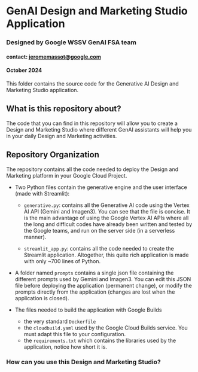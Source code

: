 # GenAI Design and Marketing Studio Application
### Designed by Google WSSV GenAI FSA team 
#### contact: jeromemassot@google.com
#### October 2024

This folder contains the source code for the Generative AI Design and Marketing Studio application.

## What is this repository about?

The code that you can find in this repository will allow you to create a Design and Marketing Studio where different GenAI assistants will help you in your daily Design and Marketing activities.

## Repository Organization

The repository contains all the code needed to deploy the Design and Marketing platform in your Google Cloud Project.

- Two Python files contain the generative engine and the user interface (made with Streamlit):

  - `generative.py`: contains all the Generative AI code using the Vertex AI API (Gemini and Imagen3). You can see that the file is concise. It is the main advantage of using the Google Vertex AI APIs where all the long and difficult codes have already been written and tested by the Google teams, and run on the server side (in a serverless manner).
 
  - `streamlit_app.py`: contains all the code needed to create the Streamlit application. Altogether, this quite rich application is made with only ~700 lines of Python.
 
- A folder named `prompts` contains a single json file containing the different prompts used by Gemini and Imagen3. You can edit this JSON file before deploying the application (permanent change), or modify the prompts directly from the application (changes are lost when the application is closed).

- The files needed to build the application with Google Builds

  - the very standard `Dockerfile`
  - the `cloudbuild.yaml` used by the Google Cloud Builds service. You must adapt this file to your configuration.
  - the `requirements.txt` which contains the libraries used by the application, notice how short it is.

### How can you use this Design and Marketing Studio?

